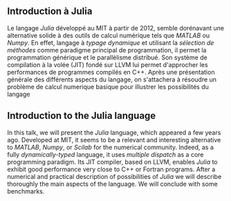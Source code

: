 Introduction à Julia
--------------------
 Le langage _Julia_ développé au MIT à partir de 2012, semble dorénavant
 une alternative solide à des outils de calcul numérique tels que _MATLAB_ ou  _Numpy_.
 En effet, langage à *typage dynamique* et utilisant la *sélection de méthodes* comme paradigme principal de
 programmation, il permet la programmation générique et le parallèlisme distribué. Son système
 de compilation à la volée (JIT) fondé sur LLVM lui permet d'approcher les performances de programmes compilés en C++.
 Après une présentation générale des différents aspects du langage, on s'attachera à résoudre un problème de calcul numerique basique pour illustrer les possibilités du langage


Introduction to the Julia language
----------------------------------

In this talk, we will present the _Julia_ language, which appeared a few years
ago. Developed at MIT, it seems to be a relevant and interesting alternative to _MATLAB_, _Numpy_, or _Scilab_
for the numerical community.
Indeed, as a fully *dynamically-typed* language, it uses *multiple dispatch* as
a core programming paradigm. Its JIT compiler, based on LLVM, enables
_Julia_ to exhibit good performance very close to C++ or Fortran programs.
After a numerical and practical description of possibilities of _Julia_ 
we will describe thoroughly the main aspects of the language. We will conclude with 
some benchmarks.
